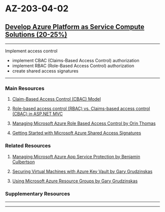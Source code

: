 # AZ-203-04-02

## [Develop Azure Platform as Service Compute Solutions (20-25%)](https://www.microsoft.com/en-us/learning/exam-az-203.aspx)

---

Implement access control

- implement CBAC (Claims-Based Access Control) authorization
- implement RBAC (Role-Based Access Control) authorization
- create shared access signatures
 

---

### Main Resources  

1. [Claim-Based Access Control (CBAC) Model](https://docs.microsoft.com/en-us/openspecs/windows_protocols/ms-azod/e600249e-247b-469c-8979-e0c578adfbe6)

2. [Role-based access control (RBAC) vs. Claims-based access control (CBAC) in ASP.NET MVC](https://stackoverflow.com/questions/22814023/role-based-access-control-rbac-vs-claims-based-access-control-cbac-in-asp-n)  

2. [Managing Microsoft Azure Role Based Access Control by Orin Thomas](https://app.pluralsight.com/library/courses/microsoft-azure-role-based-access-control-managing/table-of-contents)   

3. [Getting Started with Microsoft Azure Shared Access Signatures](https://app.pluralsight.com/library/courses/microsoft-azure-access-signatures-getting-started/table-of-contents)  

### Related Resources  

1. [Managing Microsoft Azure App Service Protection by Benjamin Culbertson](https://app.pluralsight.com/library/courses/microsoft-azure-app-service-protection-managing/table-of-contents)  

2. [Securing Virtual Machines with Azure Key Vault by Gary Grudzinskas](https://app.pluralsight.com/library/courses/securing-virtual-machines-azure-key-vault/table-of-contents)   

2. [Using Microsoft Azure Resource Groups by Gary Grudzinskas](https://app.pluralsight.com/library/courses/microsoft-azure-resource-groups-using/table-of-contents)  

### Supplementary Resources  

---

---